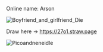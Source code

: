 Online name: Arson

![Boyfriend_and_girlfriend_Die](https://github.com/user-attachments/assets/1f9bca5d-480f-4876-b1ee-580893160762)

Draw here -> https://27o1.straw.page

![Picoandneneidle](https://github.com/user-attachments/assets/e8d39fe8-b00a-410a-8ace-621b4dee043c)
